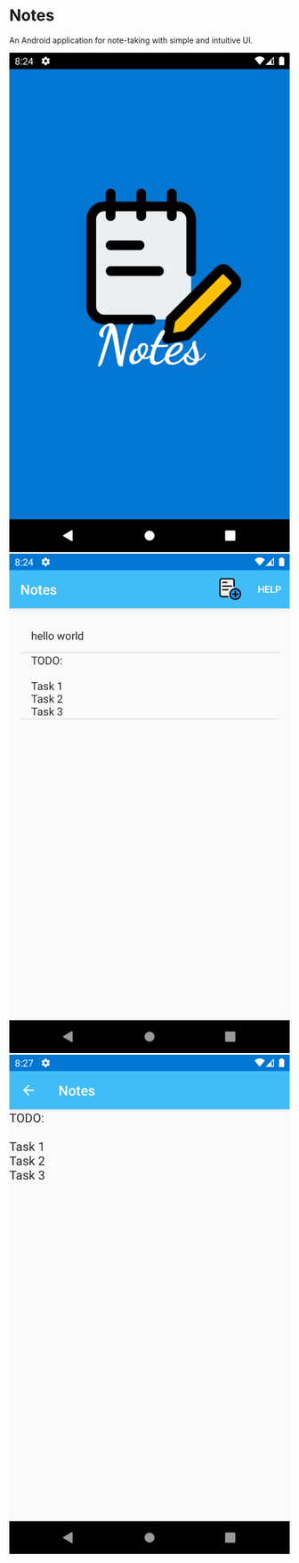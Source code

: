 # Notes
An Android application for note-taking with simple and intuitive UI.


![Splash Screen](./images/splash.png)
![Home](./images/main.png)
![Note Editor](./images/editor.png)
